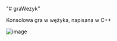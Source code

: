 "# graWezyk" 

Konsolowa gra w wężyka, napisana w C++ 

![image](https://user-images.githubusercontent.com/68200092/114242027-79077300-998a-11eb-9c6e-5bd04f4d1595.png)
